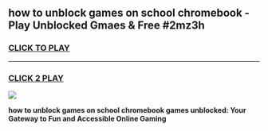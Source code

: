 
## how to unblock games on school chromebook - Play Unblocked Gmaes & Free #2mz3h
<h3>
<a href="https://news.freeplayer.one?title=how_to_unblock_games_on_school_chromebook&ref=24F">CLICK TO PLAY</a></h3>
<hr>

<h3>
<a href="https://news.freeplayer.one?title=how_to_unblock_games_on_school_chromebook&ref=24F">CLICK 2 PLAY</a>
  
</h3>

<a href="https://news.freeplayer.one?title=how_to_unblock_games_on_school_chromebook&ref=24F/"><img src="https://clearcache.store/games.png"></a>


**how to unblock games on school chromebook games unblocked: Your Gateway to Fun and Accessible Online Gaming**
